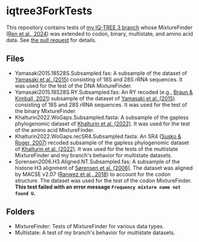# iqtree3ForkTests
This repository contains tests of [my IQ-TREE 3 branch](https://github.com/HS6986/iqtree3Fork/tree/feature/HS6986/extend-MixtureFinder) whose MixtureFinder ([Ren et al., 2024](https://doi.org/10.1093/molbev/msae264)) was extended to codon, binary, multistate, and amino acid data. See [the pull request](https://github.com/iqtree/iqtree3/pull/11) for details.

## Files
- Yamasaki2015.18S28S.Subsampled.fas: A subsample of the dataset of [Yamasaki et al. (2015)](https://doi.org/10.1186/s40851-015-0017-0) consisting of 18S and 28S rRNA sequences. It was used for the test of the DNA MixtureFinder.
- Yamasaki2015.18S28S.RY.Subsampled.fas: An RY recoded (e.g., [Braun & Kimball, 2021](https://doi.org/10.3390/birds2010001)) subsample of the dataset of [Yamasaki et al. (2015)](https://doi.org/10.1186/s40851-015-0017-0) consisting of 18S and 28S rRNA sequences. It was used for the test of the binary MixtureFinder.
- Khalturin2022.WoGaps.Subsampled.fasta: A subsample of the gapless phylogenomic dataset of [Khalturin et al. (2022)](https://doi.org/10.1126/sciadv.abo4400). It was used for the test of the amino acid MixtureFinder.
- Khalturin2022.WoGaps.recSR4.Subsampled.fasta: An SR4 ([Susko & Roger, 2007](https://doi.org/10.1093/molbev/msm144)) recoded subsample of the gapless phylogenomic dataset of [Khalturin et al. (2022)](https://doi.org/10.1126/sciadv.abo4400). It was used for the tests of the multistate MixtureFinder and my branch's behavior for multistate datasets.
- Sorensen2006.H3.Aligned.NT.Subsampled.fas; A subsample of the histone H3 alignment of [Sørensen et al. (2006)](https://doi.org/10.1111/j.1096-0031.2006.00085.x). The dataset was aligned by MACSE v2.07 ([Ranwez et al., 2018](https://doi.org/10.1093/molbev/msy159)) to account for the codon structure. The dataset was used for the test of the codon MixtureFinder.  
**This test failed with an error message `Frequency mixture name not found U`.**

## Folders
- MixtureFinder: Tests of MixtureFinder for various data types.
- Multistate: A test of my branch's behavior for multistate datasets.
